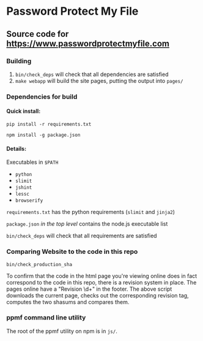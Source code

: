 Password Protect My File
===============

Source code for https://www.passwordprotectmyfile.com
--------------

### Building

 1. `bin/check_deps` will check that all dependencies are satisfied
 2. `make webapp` will build the site pages, putting the output into `pages/`

### Dependencies for build

#### Quick install:

`pip install -r requirements.txt`

`npm install -g package.json`

#### Details:

Executables in `$PATH`

 - `python`
 - `slimit`
 - `jshint`
 - `lessc`
 - `browserify`

`requirements.txt` has the python requirements (`slimit` and `jinja2`)

`package.json` _in the top level_ contains the node.js executable list

`bin/check_deps` will check that all requirements are satisfied

### Comparing Website to the code in this repo

`bin/check_production_sha`

To confirm that the code in the html page you're viewing online does in fact correspond to the code in this repo,
there is a revision system in place. The pages online have a "Revision \d+" in the footer. The above script downloads
the current page, checks out the corresponding revision tag, computes the two shasums and compares them.

### ppmf command line utility

The root of the ppmf utility on npm is in `js/`.
